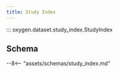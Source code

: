 ```yaml
---
title: Study Index
---
```


::: oxygen.dataset.study_index.StudyIndex

## Schema

--8<-- "assets/schemas/study_index.md"
